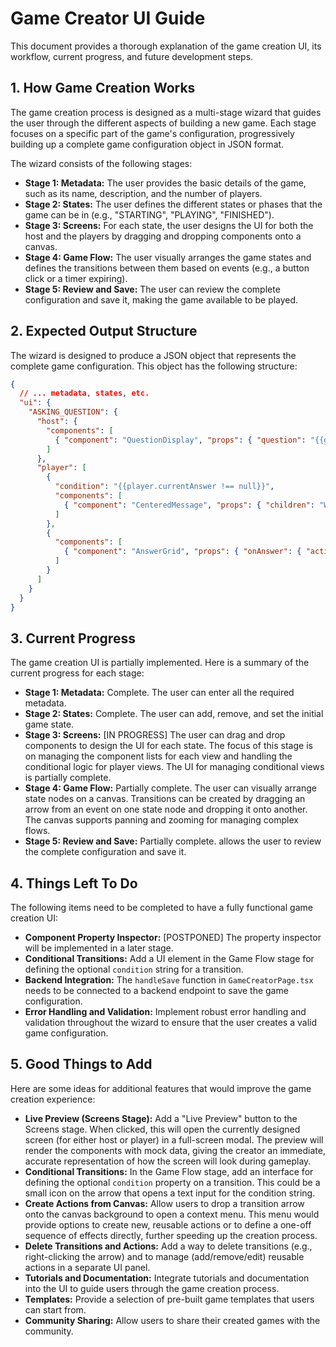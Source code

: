 # Game Creator UI Guide

This document provides a thorough explanation of the game creation UI, its workflow, current progress, and future development steps.

## 1. How Game Creation Works

The game creation process is designed as a multi-stage wizard that guides the user through the different aspects of building a new game. Each stage focuses on a specific part of the game's configuration, progressively building up a complete game configuration object in JSON format.

The wizard consists of the following stages:

*   **Stage 1: Metadata:** The user provides the basic details of the game, such as its name, description, and the number of players.
*   **Stage 2: States:** The user defines the different states or phases that the game can be in (e.g., "STARTING", "PLAYING", "FINISHED").
*   **Stage 3: Screens:** For each state, the user designs the UI for both the host and the players by dragging and dropping components onto a canvas.
*   **Stage 4: Game Flow:** The user visually arranges the game states and defines the transitions between them based on events (e.g., a button click or a timer expiring).
*   **Stage 5: Review and Save:** The user can review the complete configuration and save it, making the game available to be played.

## 2. Expected Output Structure

The wizard is designed to produce a JSON object that represents the complete game configuration. This object has the following structure:

```json
{
  // ... metadata, states, etc.
  "ui": {
    "ASKING_QUESTION": {
      "host": {
        "components": [
          { "component": "QuestionDisplay", "props": { "question": "{{gameState.currentQuestion.text}}" } }
        ]
      },
      "player": [
        {
          "condition": "{{player.currentAnswer !== null}}",
          "components": [
            { "component": "CenteredMessage", "props": { "children": "Waiting for other players..." } }
          ]
        },
        {
          "components": [
            { "component": "AnswerGrid", "props": { "onAnswer": { "action": "submitAnswer" } } }
          ]
        }
      ]
    }
  }
}
```

## 3. Current Progress

The game creation UI is partially implemented. Here is a summary of the current progress for each stage:

*   **Stage 1: Metadata:** Complete. The user can enter all the required metadata.
*   **Stage 2: States:** Complete. The user can add, remove, and set the initial game state.
*   **Stage 3: Screens:** [IN PROGRESS] The user can drag and drop components to design the UI for each state. The focus of this stage is on managing the component lists for each view and handling the conditional logic for player views. The UI for managing conditional views is partially complete.
*   **Stage 4: Game Flow:** Partially complete. The user can visually arrange state nodes on a canvas. Transitions can be created by dragging an arrow from an event on one state node and dropping it onto another. The canvas supports panning and zooming for managing complex flows.
*   **Stage 5: Review and Save:** Partially complete. allows the user to review the complete configuration and save it.

## 4. Things Left To Do

The following items need to be completed to have a fully functional game creation UI:

*   **Component Property Inspector:** [POSTPONED] The property inspector will be implemented in a later stage.
*   **Conditional Transitions:** Add a UI element in the Game Flow stage for defining the optional `condition` string for a transition.
*   **Backend Integration:** The `handleSave` function in `GameCreatorPage.tsx` needs to be connected to a backend endpoint to save the game configuration.
*   **Error Handling and Validation:** Implement robust error handling and validation throughout the wizard to ensure that the user creates a valid game configuration.

## 5. Good Things to Add

Here are some ideas for additional features that would improve the game creation experience:

*   **Live Preview (Screens Stage):** Add a "Live Preview" button to the Screens stage. When clicked, this will open the currently designed screen (for either host or player) in a full-screen modal. The preview will render the components with mock data, giving the creator an immediate, accurate representation of how the screen will look during gameplay.
*   **Conditional Transitions:** In the Game Flow stage, add an interface for defining the optional `condition` property on a transition. This could be a small icon on the arrow that opens a text input for the condition string.
*   **Create Actions from Canvas:** Allow users to drop a transition arrow onto the canvas background to open a context menu. This menu would provide options to create new, reusable actions or to define a one-off sequence of effects directly, further speeding up the creation process.
*   **Delete Transitions and Actions:** Add a way to delete transitions (e.g., right-clicking the arrow) and to manage (add/remove/edit) reusable actions in a separate UI panel.
*   **Tutorials and Documentation:** Integrate tutorials and documentation into the UI to guide users through the game creation process.
*   **Templates:** Provide a selection of pre-built game templates that users can start from.
*   **Community Sharing:** Allow users to share their created games with the community.
